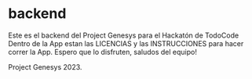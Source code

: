 # backend

Este es el backend del Project Genesys para el Hackatón de TodoCode
Dentro de la App estan las LICENCIAS y las INSTRUCCIONES para hacer correr la App.
Espero que lo disfruten, saludos del equipo!

Project Genesys 2023.

